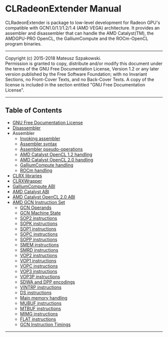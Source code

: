 # CLRadeonExtender Manual

CLRadeonExtender is package to low-level development for Radeon GPU's compatible
with GCN1.0/1.1/1.2/1.4 (AMD VEGA) architecture.
It provides an assembler and disassembler that
can handle the AMD Catalyst(TM), the AMDGPU-PRO OpenCL,
the GalliumCompute and the ROCm-OpenCL program binaries.

---

Copyright (c)  2015-2018  Mateusz Szpakowski.  
    Permission is granted to copy, distribute and/or modify this document
    under the terms of the GNU Free Documentation License, Version 1.2
    or any later version published by the Free Software Foundation;
    with no Invariant Sections, no Front-Cover Texts, and no Back-Cover Texts.
    A copy of the license is included in the section entitled "GNU
    Free Documentation License".

---

## Table of Contents

* [GNU Free Documentation License](DocLicense)
* [Disassembler](ClrxDisasm)
* Assembler
    * [Invoking assembler](ClrxAsmInvoke)
    * [Assembler syntax](ClrxAsmSyntax)
    * [Assembler pseudo-operations](ClrxAsmPseudoOps)
    * [AMD Catalyst OpenCL 1.2 handling](ClrxAsmAmd)
    * [AMD Catalyst OpenCL 2.0 handling](ClrxAsmAmdCl2)
    * [GalliumCompute handling](ClrxAsmGallium)
    * [ROCm handling](ClrxAsmRocm)
* [CLRX libraries](ClrxLibraries)
* [CLRXWrapper](ClrxWrapper)
* [GalliumCompute ABI](GalliumAbi)
* [AMD Catalyst ABI](AmdAbi)
* [AMD Catalyst OpenCL 2.0 ABI](AmdCl2Abi)
* [AMD GCN Instruction Set](GcnIsa)
    * [GCN Operands](GcnOperands)
    * [GCN Machine State](GcnState)
    * [SOP2 instructions](GcnInstrsSop2)
    * [SOPK instructions](GcnInstrsSopk)
    * [SOP1 instructions](GcnInstrsSop1)
    * [SOPC instructions](GcnInstrsSopc)
    * [SOPP instructions](GcnInstrsSopp)
    * [SMEM instructions](GcnInstrsSmem)
    * [SMRD instructions](GcnInstrsSmrd)
    * [VOP2 instructions](GcnInstrsVop2)
    * [VOP1 instructions](GcnInstrsVop1)
    * [VOPC instructions](GcnInstrsVopc)
    * [VOP3 instructions](GcnInstrsVop3)
    * [VOP3P instructions](GcnInstrsVop3p)
    * [SDWA and DPP encodings](GcnSdwaDpp)
    * [VINTRP instructions](GcnInstrsVintrp)
    * [DS instructions](GcnInstrsDs)
    * [Main memory handling](GcnMemHandling)
    * [MUBUF instructions](GcnInstrsMubuf)
    * [MTBUF instructions](GcnInstrsMtbuf)
    * [MIMG instructions](GcnInstrsMimg)
    * [FLAT instructions](GcnInstrsFlat)
    * [GCN Instruction Timings](GcnTimings)

---

